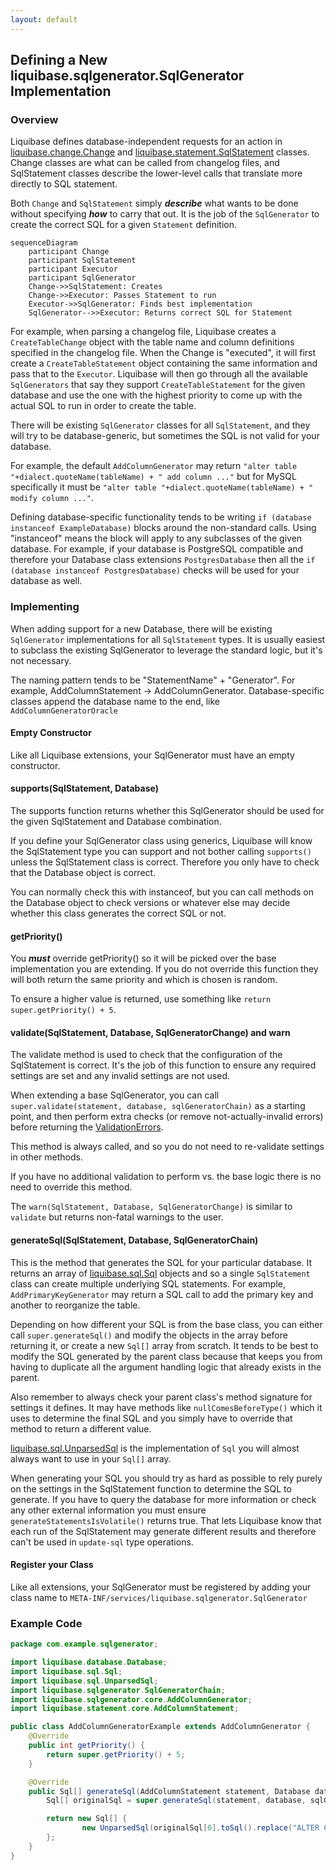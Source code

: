 ```yaml
---
layout: default
---
```


## Defining a New liquibase.sqlgenerator.SqlGenerator Implementation

### Overview

Liquibase defines database-independent requests for an action in [liquibase.change.Change](https://javadocs.liquibase.com/liquibase-core/liquibase/change/Change.html)
and [liquibase.statement.SqlStatement](https://javadocs.liquibase.com/liquibase-core/liquibase/statement/SqlStatement.html)
classes. Change classes are what can be called from changelog files, and SqlStatement classes describe the lower-level calls that translate more directly to SQL statement.

Both `Change` and `SqlStatement` simply _**describe**_ what wants to be done without specifying **_how_** to carry that out.
It is the job of the `SqlGenerator` to create the correct SQL for a given `Statement` definition.

```mermaid
sequenceDiagram
    participant Change
    participant SqlStatement
    participant Executor
    participant SqlGenerator
    Change->>SqlStatement: Creates
    Change->>Executor: Passes Statement to run
    Executor->>SqlGenerator: Finds best implementation
    SqlGenerator-->>Executor: Returns correct SQL for Statement
```

For example, when parsing a changelog file, Liquibase creates a `CreateTableChange` object with the table name and column definitions specified in the changelog file.
When the Change is "executed", it will first create a `CreateTableStatement` object containing the same information and pass that to the `Executor`. 
Liquibase will then go through all the available `SqlGenerators` that say they support `CreateTableStatement` for the given database and use the one with the
highest priority to come up with the actual SQL to run in order to create the table.

There will be existing `SqlGenerator` classes for all `SqlStatement`, and they will try to be database-generic, but sometimes the SQL is not valid for your database.

For example, the default `AddColumnGenerator` may return `"alter table "+dialect.quoteName(tableName) + " add column ..."` 
but for MySQL specifically it must be `"alter table "+dialect.quoteName(tableName) + " modify column ..."`.

Defining database-specific functionality tends to be writing `if (database instanceof ExampleDatabase)` blocks
around the non-standard calls. Using "instanceof" means the block will apply to any subclasses of the given database. 
For example, if your database is PostgreSQL compatible and therefore your Database class extensions `PostgresDatabase` then all the 
`if (database instanceof PostgresDatabase)` checks will be used for your database as well.

### Implementing

When adding support for a new Database, there will be existing `SqlGenerator` implementations for all `SqlStatement` types. 
It is usually easiest to subclass the existing SqlGenerator to leverage the standard logic, but it's not necessary. 

The naming pattern tends to be "StatementName" + "Generator". For example, AddColumnStatement -> AddColumnGenerator.
Database-specific classes append the database name to the end, like `AddColumnGeneratorOracle` 

#### Empty Constructor

Like all Liquibase extensions, your SqlGenerator must have an empty constructor.

#### supports(SqlStatement, Database)

The supports function returns whether this SqlGenerator should be used for the given SqlStatement and Database combination.

If you define your SqlGenerator class using generics, Liquibase will know the SqlStatement type you can support and not bother calling `supports()`
unless the SqlStatement class is correct. Therefore you only have to check that the Database object is correct. 

You can normally check this with instanceof, but you can call methods on the Database object to check versions or whatever else may decide whether this class generates the correct SQL or not. 

#### getPriority()

You **_must_** override getPriority() so it will be picked over the base implementation you are extending. If you do not override this function they will both 
return the same priority and which is chosen is random.

To ensure a higher value is returned, use something like `return super.getPriority() + 5`.

#### validate(SqlStatement, Database, SqlGeneratorChange) and warn

The validate method is used to check that the configuration of the SqlStatement is correct. It's the job of this function to ensure any required settings are set and
any invalid settings are not used. 

When extending a base SqlGenerator, you can call `super.validate(statement, database, sqlGeneratorChain)` as a starting point, and then perform extra checks 
(or remove not-actually-invalid errors) before returning the [ValidationErrors](https://javadocs.liquibase.com/liquibase-core/liquibase/exception/ValidationErrors.html).

This method is always called, and so you do not need to re-validate settings in other methods.

If you have no additional validation to perform vs. the base logic there is no need to override this method.

The `warn(SqlStatement, Database, SqlGeneratorChange)` is similar to `validate` but returns non-fatal warnings to the user. 

#### generateSql(SqlStatement, Database, SqlGeneratorChain)

This is the method that generates the SQL for your particular database. It returns an array of [liquibase.sql.Sql](https://javadocs.liquibase.com/liquibase-core/liquibase/sql/Sql.html)
objects and so a single `SqlStatement` class can create multiple underlying SQL statements. For example, `AddPrimaryKeyGenerator` may return a SQL call to add the primary key and another to reorganize the table.

Depending on how different your SQL is from the base class, you can either call `super.generateSql()` and modify the objects in the array before returning it, or 
create a new `Sql[]` array from scratch. It tends to be best to modify the SQL generated by the parent class because that keeps you from having to duplicate all the
argument handling logic that already exists in the parent.

Also remember to always check your parent class's method signature for settings it defines. It may have methods like `nullComesBeforeType()` which it uses to determine
the final SQL and you simply have to override that method to return a different value.

[liquibase.sql.UnparsedSql](https://javadocs.liquibase.com/liquibase-core/liquibase/sql/UnparsedSql.html) is the implementation of `Sql` you will almost always want to use in your `Sql[]` array.

When generating your SQL you should try as hard as possible to rely purely on the settings in the SqlStatement function to determine the SQL to generate.
If you have to query the database for more information or check any other external information you must ensure `generateStatementsIsVolatile()` returns true.
That lets Liquibase know that each run of the SqlStatement may generate different results and therefore can't be used in `update-sql` type operations.

#### Register your Class

Like all extensions, your SqlGenerator must be registered by adding your class name to `META-INF/services/liquibase.sqlgenerator.SqlGenerator`

### Example Code

```java
package com.example.sqlgenerator;

import liquibase.database.Database;
import liquibase.sql.Sql;
import liquibase.sql.UnparsedSql;
import liquibase.sqlgenerator.SqlGeneratorChain;
import liquibase.sqlgenerator.core.AddColumnGenerator;
import liquibase.statement.core.AddColumnStatement;

public class AddColumnGeneratorExample extends AddColumnGenerator {
    @Override
    public int getPriority() {
        return super.getPriority() + 5;
    }

    @Override
    public Sql[] generateSql(AddColumnStatement statement, Database database, SqlGeneratorChain sqlGeneratorChain) {
        Sql[] originalSql = super.generateSql(statement, database, sqlGeneratorChain);

        return new Sql[] {
                new UnparsedSql(originalSql[0].toSql().replace("ALTER COLUMN", "MODIFY COLUMN"))
        };
    }
}
```